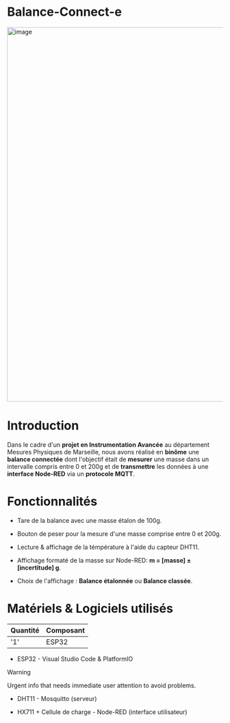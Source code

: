 # Balance-Connect-e

<img width="2868" height="874" alt="image" src="https://github.com/user-attachments/assets/f7682111-006a-4866-8290-25ec8bca5528" />


# Introduction

  Dans le cadre d'un **projet en Instrumentation Avancée** au département Mesures Physiques de Marseille, nous avons réalisé en **binôme** une **balance connectée** dont l'objectif était de **mesurer** une masse dans un intervalle compris entre 0 et 200g et de **transmettre** les données à une **interface Node-RED** via un **protocole MQTT**.


# Fonctionnalités 

- Tare de la balance avec une masse étalon de 100g.
  
- Bouton de peser pour la mesure d'une masse comprise entre 0 et 200g.
  
- Lecture & affichage de la témpérature à l'aide du capteur DHT11.
  
- Affichage formaté de la masse sur Node-RED: **m = [masse] ± [incertitude] g**.
  
- Choix de l'affichage : **Balance étalonnée** ou **Balance classée**.


# Matériels & Logiciels utilisés

| Quantité | Composant | 
|  --- | --- | 
| '1' | ESP32 | 
- ESP32                                    - Visual Studio Code & PlatformIO

> [!WARNING]
> Urgent info that needs immediate user attention to avoid problems.

- DHT11                                    - Mosquitto (serveur)

- HX711 + Cellule de charge                - Node-RED (interface utilisateur)

